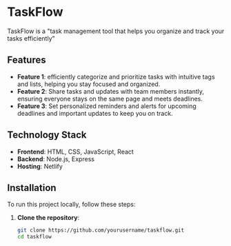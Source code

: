 # TaskFlow

TaskFlow is a  "task management tool that helps you organize and track your tasks efficiently"

## Features

- **Feature 1**: efficiently categorize and prioritize tasks with intuitive tags and lists, helping you stay focused and organized.
- **Feature 2**: Share tasks and updates with team members instantly, ensuring everyone stays on the same page and meets deadlines.
- **Feature 3**: Set personalized reminders and alerts for upcoming deadlines and important updates to keep you on track.

## Technology Stack

- **Frontend**: HTML, CSS, JavaScript, React
- **Backend**:  Node.js, Express
- **Hosting**: Netlify


## Installation

To run this project locally, follow these steps:

1. **Clone the repository**:
   ```bash
   git clone https://github.com/yourusername/taskflow.git
   cd taskflow
